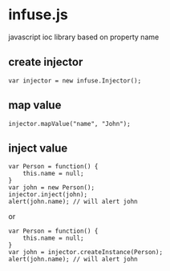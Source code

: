 infuse.js
=========

javascript ioc library based on property name

## create injector

	var injector = new infuse.Injector();

## map value

	injector.mapValue("name", "John");

## inject value

	var Person = function() {
		this.name = null;
	}
	var john = new Person();
	injector.inject(john);
	alert(john.name); // will alert john

or

	var Person = function() {
		this.name = null;
	}
	var john = injector.createInstance(Person);
	alert(john.name); // will alert john


